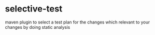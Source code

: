 # selective-test
maven plugin to select a test plan for the changes which relevant to your changes by doing static analysis 
